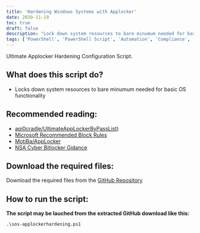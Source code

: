 ```yaml
---
title: 'Hardening Windows Systems with Applocker'
date: 2020-11-19
toc: true
draft: false
description: "Lock down system resources to bare minumum needed for basic OS functionality"
tags: ['PowerShell', 'PowerShell Script', 'Automation', 'Compliance', 'Blue-Team', 'Windows Applocker', 'Applocker', 'Application Controll', 'Windows Hardening']
---
```

Ultimate Applocker Hardening Configuration Script.

## What does this script do?
- Locks down system resources to bare minumum needed for basic OS functionality

## Recommended reading:
- [api0cradle/UltimateAppLockerByPassList)](https://github.com/api0cradle/UltimateAppLockerByPassList)
- [Microsoft Recommended Block Rules](https://docs.microsoft.com/en-us/windows/security/threat-protection/windows-defender-application-control/microsoft-recommended-block-rules)
- [MotiBa/AppLocker](https://github.com/MotiBa/AppLocker)
- [NSA Cyber Bitlocker Gidance](https://github.com/nsacyber/AppLocker-Guidance)

## Download the required files:

Download the required files from the [GitHub Repository](https://github.com/simeononsecurity/Applocker-Hardening)

## How to run the script:

**The script may be lauched from the extracted GitHub download like this:**
```
.\sos-applockerhardening.ps1
```
